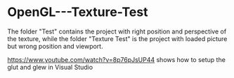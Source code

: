# OpenGL---Texture-Test

The folder "Test" contains the project with right position and perspective of the texture, while the folder "Texture Test" is the project with loaded picture but wrong position and viewport.


https://www.youtube.com/watch?v=8p76pJsUP44  shows how to setup the glut and glew in Visual Studio
